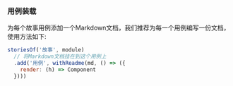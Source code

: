 
### 用例装载

为每个故事用例添加一个Markdown文档，我们推荐为每一个用例编写一份文档，使用方法如下:

```javascript
storiesOf('故事', module)
  // 将Markdown文档挂在到这个用例上
  .add('用例', withReadme(md, () => ({
    render: (h) => Component
  })))
```
